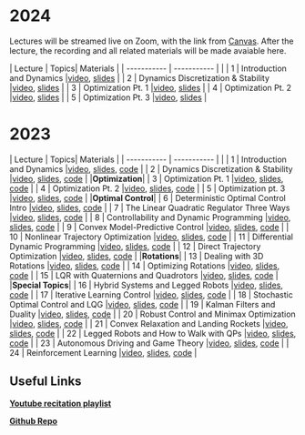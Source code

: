 # 2024

Lectures will be streamed live on Zoom, with the link from [Canvas](https://canvas.cmu.edu/courses/39938). After the lecture, the recording and all related materials will be made avaiable here.

| Lecture     | Topics| Materials |
| ----------- | -----------         | | 
| 1     | Introduction and Dynamics      |[video](https://www.youtube.com/watch?v=Kj88Nory8ec), [slides](https://github.com/Optimal-Control-16-745/lecture-notebooks/tree/master/Lecture%201) |
| 2     | Dynamics Discretization & Stability      |[video](https://youtu.be/Ne6oUqjAT6o), [slides](https://github.com/Optimal-Control-16-745/lecture-notebooks/tree/master/Lecture%202) |
| 3     | Optimization Pt. 1      |[video](https://www.youtube.com/watch?v=FV8r2o0ZUiM), [slides](https://github.com/Optimal-Control-16-745/lecture-notebooks/tree/master/Lecture%203) |
| 4     | Optimization Pt. 2      |[video](https://www.youtube.com/watch?v=VPvpe75JHNQ), [slides](https://github.com/Optimal-Control-16-745/lecture-notebooks/tree/master/Lecture%204) |
| 5     | Optimization Pt. 3      |[video](https://www.youtube.com/watch?v=-f1pu8vsnYw), [slides](https://github.com/Optimal-Control-16-745/lecture-notebooks/tree/master/Lecture%205) |

# 2023 

| Lecture     | Topics| Materials |
| ----------- | -----------         | | 
| 1     | Introduction and Dynamics      |[video](https://youtu.be/6rUdAOCNXAU?si=YeY1J_Qo8MD-uSep), [slides](https://github.com/Optimal-Control-16-745/lecture-notebooks-2023/blob/main/Lecture%201/Intro.pdf), [code](https://github.com/Optimal-Control-16-745/lecture-notebooks-2023/tree/main/Lecture%201) |
| 2     | Dynamics Discretization & Stability     |[video](https://youtu.be/GwinMLqsNuw?si=R-p1PJ_FrNwfl1H3), [slides](https://github.com/Optimal-Control-16-745/lecture-notebooks-2023/blob/main/Lecture%202/Lecture%202.pdf), [code](https://github.com/Optimal-Control-16-745/lecture-notebooks-2023/tree/main/Lecture%202) | 
|**Optimization**|
| 3     | Optimization Pt. 1     |[video](https://youtu.be/WQRaUCNCYwI?si=BJhQbsUZbEWYvubI), [slides](https://github.com/Optimal-Control-16-745/lecture-notebooks-2023/blob/main/Lecture%203/Lecture%203.pdf), [code](https://github.com/Optimal-Control-16-745/lecture-notebooks-2023/tree/main/Lecture%203) | 
| 4     | Optimization Pt. 2     |[video](https://youtu.be/0U8S6qIBvKM?si=NX4fSO0-oIwxOlAj), [slides](https://github.com/Optimal-Control-16-745/lecture-notebooks-2023/blob/main/Lecture%204/Lecture%204.pdf), [code](https://github.com/Optimal-Control-16-745/lecture-notebooks-2023/tree/main/Lecture%204) | 
| 5     | Optimization pt. 3     |[video](https://youtu.be/V9oHEF1OUHQ?si=PzZ4V_Y48jMS6hHP), [slides](https://github.com/Optimal-Control-16-745/lecture-notebooks-2023/blob/main/Lecture%205/Lecture%205.pdf), [code](https://github.com/Optimal-Control-16-745/lecture-notebooks-2023/tree/main/Lecture%205) | 
|**Optimal Control**|
| 6     | Deterministic Optimal Control Intro     |[video](https://youtu.be/U9zrNwMXktQ?si=r-GPCgq7NIX5bwBL), [slides](https://github.com/Optimal-Control-16-745/lecture-notebooks-2023/blob/main/Lecture%206/Lecture%206.pdf), [code](https://github.com/Optimal-Control-16-745/lecture-notebooks-2023/tree/main/Lecture%206) | 
| 7     | The Linear Quadratic Regulator Three Ways    |[video](https://youtu.be/yYmaNqA9_ZU?si=MY-U6_4HfhtBX3fb), [slides](https://github.com/Optimal-Control-16-745/lecture-notebooks-2023/blob/main/Lecture%207/Lecture%207.pdf), [code](https://github.com/Optimal-Control-16-745/lecture-notebooks-2023/tree/main/Lecture%207) | 
| 8     | Controllability and Dynamic Programming    |[video](https://youtu.be/WoGAwiMnCFA?si=wQFtTniN6-QlC_P-), [slides](https://github.com/Optimal-Control-16-745/lecture-notebooks-2023/blob/main/Lecture%208/Lecture%208.pdf), [code](https://github.com/Optimal-Control-16-745/lecture-notebooks-2023/tree/main/Lecture%208) | 
| 9     | Convex Model-Predictive Control    |[video](https://youtu.be/-5iWPI3BIkU?si=tRF-8LFNlDtca0tl), [slides](https://github.com/Optimal-Control-16-745/lecture-notebooks-2023/blob/main/Lecture%209/Lecture%209.pdf), [code](https://github.com/Optimal-Control-16-745/lecture-notebooks-2023/tree/main/Lecture%209) | 
| 10     | Nonlinear Trajectory Optimization     |[video](https://youtu.be/Wz5kwy1J8ZE?si=CB3dkjNadbzpXj0u), [slides](https://github.com/Optimal-Control-16-745/lecture-notebooks-2023/blob/main/Lecture%2010/Lecture%2010.pdf), [code](https://github.com/Optimal-Control-16-745/lecture-notebooks-2023/tree/main/Lecture%2010) | 
| 11     | Differential Dynamic Programming    |[video](https://youtu.be/hUf5YhSptLs?si=_uj_qYZNacnVxhFs), [slides](https://github.com/Optimal-Control-16-745/lecture-notebooks-2023/blob/main/Lecture%2011/Lecture%2011.pdf), [code](https://github.com/Optimal-Control-16-745/lecture-notebooks-2023/tree/main/Lecture%2011) | 
| 12     | Direct Trajectory Optimization    |[video](https://youtu.be/Oh4BfRX5ILg?si=oyGNnteoCkg4LeV3), [slides](https://github.com/Optimal-Control-16-745/lecture-notebooks-2023/blob/main/Lecture%2012/Lecture%2012.pdf), [code](https://github.com/Optimal-Control-16-745/lecture-notebooks-2023/tree/main/Lecture%2012) | 
|**Rotations**|
| 13     | Dealing with 3D Rotations    |[video](https://youtu.be/6iuN9l1bwm8?si=T9Y8VXZ0AYWHIiDe), [slides](https://github.com/Optimal-Control-16-745/lecture-notebooks-2023/blob/main/Lecture%2013/Lecture%2013.pdf), [code](https://github.com/Optimal-Control-16-745/lecture-notebooks-2023/tree/main/Lecture%2013) | 
| 14     | Optimizing Rotations    |[video](https://youtu.be/7t9HWMWBq70?si=SsNPUSlmQjIe7QAp), [slides](https://github.com/Optimal-Control-16-745/lecture-notebooks-2023/blob/main/Lecture%2014/Lecture%2014.pdf), [code](https://github.com/Optimal-Control-16-745/lecture-notebooks-2023/tree/main/Lecture%2014) | 
| 15     | LQR with Quaternions and Quadrotors    |[video](https://youtu.be/AxmE2uTPglg?si=3yci5Z8Dkhttcmsj), [slides](https://github.com/Optimal-Control-16-745/lecture-notebooks-2023/blob/main/Lecture%2015/Lecture%2015.pdf), [code](https://github.com/Optimal-Control-16-745/lecture-notebooks-2023/tree/main/Lecture%2015) | 
|**Special Topics**|
| 16     | Hybrid Systems and Legged Robots     |[video](https://youtu.be/3k2HXavhaY0?si=5VEvY7aWaGthtOvB), [slides](https://github.com/Optimal-Control-16-745/lecture-notebooks-2023/blob/main/Lecture%2016/Lecture%2016.pdf), [code](https://github.com/Optimal-Control-16-745/lecture-notebooks-2023/tree/main/Lecture%2016) | 
| 17     | Iterative Learning Control    |[video](https://youtu.be/JXZbrzJiUo4?si=uHAv-97zfqQWYM3u), [slides](https://github.com/Optimal-Control-16-745/lecture-notebooks-2023/blob/main/Lecture%2017/Lecture%2017.pdf), [code](https://github.com/Optimal-Control-16-745/lecture-notebooks-2023/tree/main/Lecture%2017) | 
| 18     | Stochastic Optimal Control and LQG     |[video](https://youtu.be/IEP8ZApmaPU?si=BacdAgQNXNPXcWag), [slides](https://github.com/Optimal-Control-16-745/lecture-notebooks-2023/blob/main/Lecture%2018/Lecture%2018.pdf), [code](https://github.com/Optimal-Control-16-745/lecture-notebooks-2023/tree/main/Lecture%2018) | 
| 19     | Kalman Filters and Duality    |[video](https://youtu.be/ZMciakM9YC0?si=gKvwoJbRiZ7fWYSD), [slides](https://github.com/Optimal-Control-16-745/lecture-notebooks-2023/blob/main/Lecture%2019/Lecture%2019.pdf), [code](https://github.com/Optimal-Control-16-745/lecture-notebooks-2023/tree/main/Lecture%2019) | 
| 20     | Robust Control and Minimax Optimization     |[video](https://youtu.be/GmIFVr-HXPs?si=U5aPyRYyeEd3JyuA), [slides](https://github.com/Optimal-Control-16-745/lecture-notebooks-2023/blob/main/Lecture%2020/Lecture%2020.pdf), [code](https://github.com/Optimal-Control-16-745/lecture-notebooks-2023/tree/main/Lecture%2020) | 
| 21     | Convex Relaxation and Landing Rockets     |[video](https://youtu.be/gwdcIxzp2N4?si=aDpUhNUEnTecaR-A), [slides](https://github.com/Optimal-Control-16-745/lecture-notebooks-2023/blob/main/Lecture%2021/Lecture%2021.pdf), [code](https://github.com/Optimal-Control-16-745/lecture-notebooks-2023/tree/main/Lecture%2021) | 
| 22     | Legged Robots and How to Walk with QPs    |[video](https://youtu.be/zI_dbgtVYqM?si=R8NR34sjzPpxJg-B), [slides](https://github.com/Optimal-Control-16-745/lecture-notebooks-2023/blob/main/Lecture%2022/Lecture%2022.pdf), [code](https://github.com/Optimal-Control-16-745/lecture-notebooks-2023/tree/main/Lecture%2022) | 
| 23     | Autonomous Driving and Game Theory    |[video](https://youtu.be/HfwZN9OFBO8?si=W2IjL58f08gY_WCy), [slides](https://github.com/Optimal-Control-16-745/lecture-notebooks-2023/blob/main/Lecture%2023/Lecture%2023.pdf), [code](https://github.com/Optimal-Control-16-745/lecture-notebooks-2023/tree/main/Lecture%2023) | 
| 24     | Reinforcement Learning    |[video](https://youtu.be/5wK1GXuYMZ0?si=o1w5e9h90BtvNqUr), [slides](https://github.com/Optimal-Control-16-745/lecture-notebooks-2023/blob/main/Lecture%2024/Lecture%2024.pdf), [code](https://github.com/Optimal-Control-16-745/lecture-notebooks-2023/tree/main/Lecture%2024) | 

## Useful Links

[**Youtube recitation playlist**](https://www.youtube.com/watch?v=6rUdAOCNXAU&list=PLZnJoM76RM6KugDT9sw5zhAmqKnGeoLRa)

[**Github Repo**](https://github.com/Optimal-Control-16-745/lecture-notebooks-2023)
